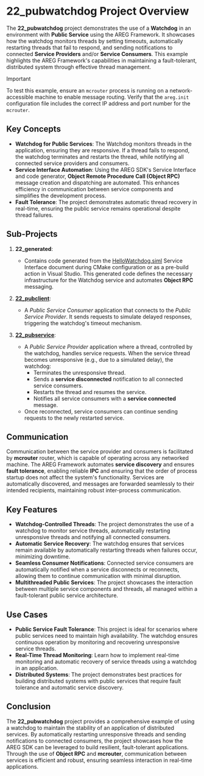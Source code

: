 # 22_pubwatchdog Project Overview

The **22_pubwatchdog** project demonstrates the use of a **Watchdog** in an environment with **Public Service** using the AREG Framework. It showcases how the watchdog monitors threads by setting timeouts, automatically restarting threads that fail to respond, and sending notifications to connected **Service Providers** and/or **Service Consumers**. This example highlights the AREG Framework's capabilities in maintaining a fault-tolerant, distributed system through effective thread management.

> [!IMPORTANT]
> To test this example, ensure an `mcrouter` process is running on a network-accessible machine to enable message routing. Verify that the `areg.init` configuration file includes the correct IP address and port number for the `mcrouter`.

## Key Concepts

- **Watchdog for Public Services**: The Watchdog monitors threads in the application, ensuring they are responsive. If a thread fails to respond, the watchdog terminates and restarts the thread, while notifying all connected service providers and consumers.
- **Service Interface Automation**: Using the AREG SDK's Service Interface and code generator, **Object Remote Procedure Call (Object RPC)** message creation and dispatching are automated. This enhances efficiency in communication between service components and simplifies the development process.
- **Fault Tolerance**: The project demonstrates automatic thread recovery in real-time, ensuring the public service remains operational despite thread failures.

## Sub-Projects

1. **22_generated**:
   - Contains code generated from the [HelloWatchdog.siml](./services/HelloWatchdog.siml) Service Interface document during CMake configuration or as a pre-build action in Visual Studio. This generated code defines the necessary infrastructure for the Watchdog service and automates **Object RPC** messaging.

2. **[22_pubclient](./pubclient/)**:
   - A *Public Service Consumer* application that connects to the *Public Service Provider*. It sends requests to simulate delayed responses, triggering the watchdog's timeout mechanism.

3. **[22_pubservice](./pubservice/)**:
   - A *Public Service Provider* application where a thread, controlled by the watchdog, handles service requests. When the service thread becomes unresponsive (e.g., due to a simulated delay), the watchdog:
     - Terminates the unresponsive thread.
     - Sends a **service disconnected** notification to all connected service consumers.
     - Restarts the thread and resumes the service.
     - Notifies all service consumers with a **service connected** message.
   - Once reconnected, service consumers can continue sending requests to the newly restarted service.

## Communication

Communication between the service provider and consumers is facilitated by **mcrouter** router, which is capable of operating across any networked machine. The AREG Framework automates **service discovery** and ensures **fault tolerance**, enabling reliable **IPC** and ensuring that the order of process startup does not affect the system's functionality. Services are automatically discovered, and messages are forwarded seamlessly to their intended recipients, maintaining robust inter-process communication.

## Key Features

- **Watchdog-Controlled Threads**: The project demonstrates the use of a watchdog to monitor service threads, automatically restarting unresponsive threads and notifying all connected consumers.
- **Automatic Service Recovery**: The watchdog ensures that services remain available by automatically restarting threads when failures occur, minimizing downtime.
- **Seamless Consumer Notifications**: Connected service consumers are automatically notified when a service disconnects or reconnects, allowing them to continue communication with minimal disruption.
- **Multithreaded Public Services**: The project showcases the interaction between multiple service components and threads, all managed within a fault-tolerant public service architecture.

## Use Cases

- **Public Service Fault Tolerance**: This project is ideal for scenarios where public services need to maintain high availability. The watchdog ensures continuous operation by monitoring and recovering unresponsive service threads.
- **Real-Time Thread Monitoring**: Learn how to implement real-time monitoring and automatic recovery of service threads using a watchdog in an application.
- **Distributed Systems**: The project demonstrates best practices for building distributed systems with public services that require fault tolerance and automatic service discovery.

## Conclusion

The **22_pubwatchdog** project provides a comprehensive example of using a watchdog to maintain the stability of an application of distributed services. By automatically restarting unresponsive threads and sending notifications to connected consumers, the project showcases how the AREG SDK can be leveraged to build resilient, fault-tolerant applications. Through the use of **Object RPC** and **mcrouter**, communication between services is efficient and robust, ensuring seamless interaction in real-time applications.
